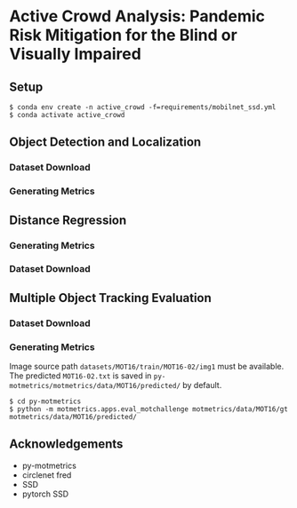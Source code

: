 # Active Crowd Analysis: Pandemic Risk Mitigation for the Blind or Visually Impaired

## Setup

```shell script
$ conda env create -n active_crowd -f=requirements/mobilnet_ssd.yml
$ conda activate active_crowd
```

## Object Detection and Localization

### Dataset Download

### Generating Metrics

## Distance Regression

### Generating Metrics

### Dataset Download

## Multiple Object Tracking Evaluation

### Dataset Download

### Generating Metrics

Image source path `datasets/MOT16/train/MOT16-02/img1` must be available. 
The predicted `MOT16-02.txt` is saved in `py-motmetrics/motmetrics/data/MOT16/predicted/` by default.

```shell script
$ cd py-motmetrics
$ python -m motmetrics.apps.eval_motchallenge motmetrics/data/MOT16/gt motmetrics/data/MOT16/predicted/
```

## Acknowledgements

-   py-motmetrics
-   circlenet fred
-   SSD
-   pytorch SSD



